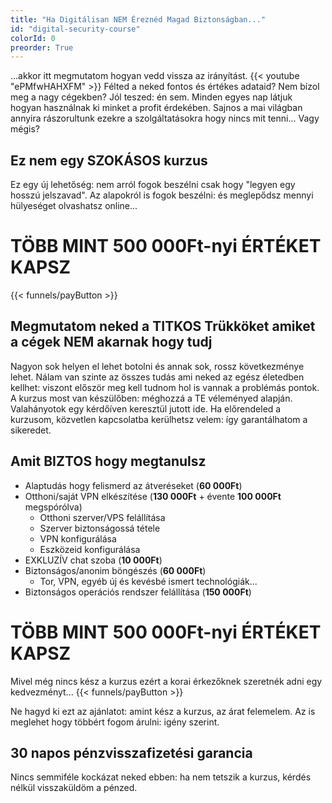 ```yaml
---
title: "Ha Digitálisan NEM Éreznéd Magad Biztonságban..."
id: "digital-security-course"
colorId: 0
preorder: True
---
```

...akkor itt megmutatom hogyan vedd vissza az irányítást.
{{< youtube "ePMfwHAHXFM" >}}
Félted a neked fontos és értékes adataid? Nem bízol meg a nagy cégekben? Jól teszed: én sem. Minden egyes nap látjuk hogyan használnak ki minket a profit érdekében. Sajnos a mai világban annyira rászorultunk ezekre a szolgáltatásokra hogy nincs mit tenni... Vagy mégis?

## Ez nem egy SZOKÁSOS kurzus
Ez egy új lehetőség: nem arról fogok beszélni csak hogy "legyen egy hosszú jelszavad". Az alapokról is fogok beszélni: és meglepődsz mennyi hülyeséget olvashatsz online...

# TÖBB MINT 500 000Ft-nyi ÉRTÉKET KAPSZ
{{< funnels/payButton >}}

## Megmutatom neked a TITKOS Trükköket amiket a cégek NEM akarnak hogy tudj
Nagyon sok helyen el lehet botolni és annak sok, rossz következménye lehet. Nálam van szinte az összes tudás ami neked az egész életedben kellhet: viszont először meg kell tudnom hol is vannak a problémás pontok. A kurzus most van készülőben: méghozzá a TE véleményed alapján. Valahányotok egy kérdőíven keresztül jutott ide. Ha előrendeled a kurzusom, közvetlen kapcsolatba kerülhetsz velem: így garantálhatom a sikeredet.

## Amit BIZTOS hogy megtanulsz
- Alaptudás hogy felismerd az átveréseket (**60 000Ft**)
- Otthoni/saját VPN elkészítése (**130 000Ft** + évente **100 000Ft** megspórólva)
    - Otthoni szerver/VPS felállítása
    - Szerver biztonságossá tétele
    - VPN konfigurálása
    - Eszközeid konfigurálása
- EXKLUZÍV chat szoba (**10 000Ft**)
- Biztonságos/anonim böngészés (**60 000Ft**)
    - Tor, VPN, egyéb új és kevésbé ismert technológiák...
- Biztonságos operációs rendszer felállítása (**150 000Ft**)

# TÖBB MINT 500 000Ft-nyi ÉRTÉKET KAPSZ
Mivel még nincs kész a kurzus ezért a korai érkezőknek szeretnék adni egy kedvezményt...
{{< funnels/payButton >}}

Ne hagyd ki ezt az ajánlatot: amint kész a kurzus, az árat felemelem. Az is meglehet hogy többért fogom árulni: igény szerint.

## 30 napos pénzvisszafizetési garancia
Nincs semmiféle kockázat neked ebben: ha nem tetszik a kurzus, kérdés nélkül visszaküldöm a pénzed.
